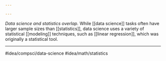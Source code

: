 ```yaml
---

---
```

*Data science and statistics overlap.* While [[data science]] tasks often have larger sample sizes than [[statistics]], data science uses a variety of statistical [[modeling]] techniques, such as [[linear regression]], which was originally a statistical tool. 

---
#idea/compsci/data-science 
#idea/math/statistics
